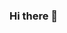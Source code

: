 ### Hi there 👋

<!--
**Syaauqi06/Syaauqi06** is a ✨ _special_ ✨ repository because its `README.md` (this file) appears on your GitHub profile.

Here are some ideas to get you started:

- 🔭 I’m currently working on ...
- 🌱 I’m currently learning ...
- 👯 I’m looking to collaborate on ...
- 🤔 I’m looking for help with ...![komi](https://user-images.githubusercontent.com/93984396/186313177-a2cfbcba-c333-4ab7-b9a7-2b9a1a3e1e22.gif)

- 💬 Ask me about ...
- 📫 How to reach me: ...
- 😄 Pronouns: ...
- ⚡ Fun fact: ...
-->
